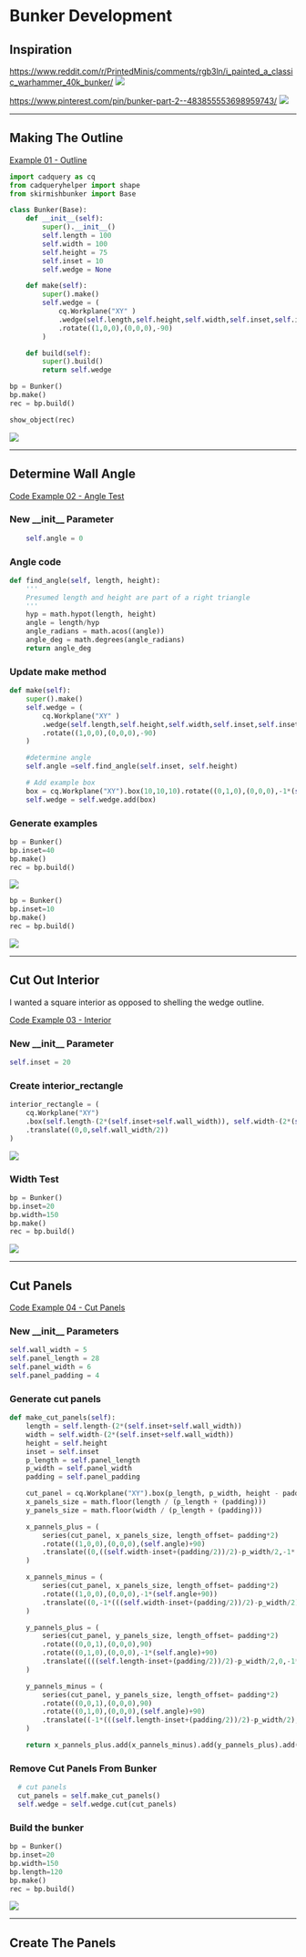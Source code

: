 # Bunker Development

## Inspiration

https://www.reddit.com/r/PrintedMinis/comments/rgb3ln/i_painted_a_classic_warhammer_40k_bunker/
![](https://i.redd.it/sv2qlkwiaj581.jpg)

https://www.pinterest.com/pin/bunker-part-2--483855553698959743/
![](https://i.pinimg.com/originals/03/13/93/031393ff27641fc9b0f084084672d858.jpg)

---

## Making The Outline

[Example 01 - Outline](../example/ex_01_outline.py)

``` python
import cadquery as cq
from cadqueryhelper import shape
from skirmishbunker import Base

class Bunker(Base):
    def __init__(self):
        super().__init__()
        self.length = 100
        self.width = 100
        self.height = 75
        self.inset = 10
        self.wedge = None

    def make(self):
        super().make()
        self.wedge = (
            cq.Workplane("XY" )
            .wedge(self.length,self.height,self.width,self.inset,self.inset,self.length-self.inset,self.width-self.inset)
            .rotate((1,0,0),(0,0,0),-90)
        )

    def build(self):
        super().build()
        return self.wedge

bp = Bunker()
bp.make()
rec = bp.build()

show_object(rec)
```

![](image/01.png)

---
## Determine Wall Angle

[Code Example 02 - Angle Test](../example/ex_02_angle.py)

### New \_\_init__ Parameter
``` python
    self.angle = 0
```

### Angle code
``` python
def find_angle(self, length, height):
    '''
    Presumed length and height are part of a right triangle
    '''
    hyp = math.hypot(length, height)
    angle = length/hyp
    angle_radians = math.acos((angle))
    angle_deg = math.degrees(angle_radians)
    return angle_deg
```

### Update make method
``` python
def make(self):
    super().make()
    self.wedge = (
        cq.Workplane("XY" )
        .wedge(self.length,self.height,self.width,self.inset,self.inset,self.length-self.inset,self.width-self.inset)
        .rotate((1,0,0),(0,0,0),-90)
    )

    #determine angle
    self.angle =self.find_angle(self.inset, self.height)

    # Add example box
    box = cq.Workplane("XY").box(10,10,10).rotate((0,1,0),(0,0,0),-1*(self.angle)).translate((self.length/2,0,0))
    self.wedge = self.wedge.add(box)
```

### Generate examples
``` python
bp = Bunker()
bp.inset=40
bp.make()
rec = bp.build()
```

![](image/02.png)

``` python
bp = Bunker()
bp.inset=10
bp.make()
rec = bp.build()
```

![](image/03.png)

---

## Cut Out Interior
 I wanted a square interior as opposed to shelling the wedge outline.

 [Code Example 03 - Interior](../example/ex_03_interior.py)

 ### New \_\_init__ Parameter
 ``` python
 self.inset = 20
 ```

 ### Create interior_rectangle
``` python
interior_rectangle = (
    cq.Workplane("XY")
    .box(self.length-(2*(self.inset+self.wall_width)), self.width-(2*(self.inset+self.wall_width)), self.height-self.wall_width)
    .translate((0,0,self.wall_width/2))
)
```

![](image/04.png)

### Width Test
``` python
bp = Bunker()
bp.inset=20
bp.width=150
bp.make()
rec = bp.build()
```

![](image/05.png)

---
## Cut Panels

[Code Example 04 - Cut Panels](../example/ex_04_cut.py)

### New \_\_init__ Parameters
``` python
self.wall_width = 5
self.panel_length = 28
self.panel_width = 6
self.panel_padding = 4
```

### Generate cut panels
``` python
def make_cut_panels(self):
    length = self.length-(2*(self.inset+self.wall_width))
    width = self.width-(2*(self.inset+self.wall_width))
    height = self.height
    inset = self.inset
    p_length = self.panel_length
    p_width = self.panel_width
    padding = self.panel_padding

    cut_panel = cq.Workplane("XY").box(p_length, p_width, height - padding)
    x_panels_size = math.floor(length / (p_length + (padding)))
    y_panels_size = math.floor(width / (p_length + (padding)))

    x_pannels_plus = (
        series(cut_panel, x_panels_size, length_offset= padding*2)
        .rotate((1,0,0),(0,0,0),(self.angle)+90)
        .translate((0,((self.width-inset+(padding/2))/2)-p_width/2,-1*(padding)))
    )

    x_pannels_minus = (
        series(cut_panel, x_panels_size, length_offset= padding*2)
        .rotate((1,0,0),(0,0,0),-1*(self.angle+90))
        .translate((0,-1*(((self.width-inset+(padding/2))/2)-p_width/2),-1*(padding)))
    )

    y_pannels_plus = (
        series(cut_panel, y_panels_size, length_offset= padding*2)
        .rotate((0,0,1),(0,0,0),90)
        .rotate((0,1,0),(0,0,0),-1*(self.angle)+90)
        .translate((((self.length-inset+(padding/2))/2)-p_width/2,0,-1*(padding)))
    )

    y_pannels_minus = (
        series(cut_panel, y_panels_size, length_offset= padding*2)
        .rotate((0,0,1),(0,0,0),90)
        .rotate((0,1,0),(0,0,0),(self.angle)+90)
        .translate((-1*(((self.length-inset+(padding/2))/2)-p_width/2),0,-1*(padding)))
    )

    return x_pannels_plus.add(x_pannels_minus).add(y_pannels_plus).add(y_pannels_minus)
```

### Remove Cut Panels From Bunker
``` python
  # cut panels
  cut_panels = self.make_cut_panels()
  self.wedge = self.wedge.cut(cut_panels)
```

### Build the bunker
``` python
bp = Bunker()
bp.inset=20
bp.width=150
bp.length=120
bp.make()
rec = bp.build()
```

![](image/06.png)

---

## Create The Panels
